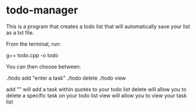 # todo-manager

This is a program that creates a todo list that will automatically save your list as a txt file.

From the terminal, run:

g++ todo.cpp -o todo

You can then choose between:

./todo add "enter a task"
./todo delete
./todo view

add "" will add a task within quotes to your todo list
delete will allow you to delete a specific task on your todo list
view will allow you to view your task list


